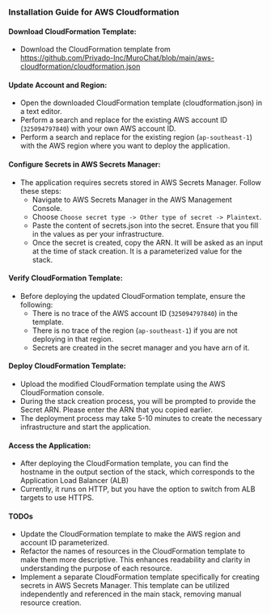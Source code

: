 ### Installation Guide for AWS Cloudformation

#### Download CloudFormation Template:
- Download the CloudFormation template from https://github.com/Privado-Inc/MuroChat/blob/main/aws-cloudformation/cloudformation.json
#### Update Account and Region:
- Open the downloaded CloudFormation template (cloudformation.json) in a text editor.
- Perform a search and replace for the existing AWS account ID (`325094797840`) with your own AWS account ID.
- Perform a search and replace for the existing region (`ap-southeast-1`) with the AWS region where you want to deploy the application.

#### Configure Secrets in AWS Secrets Manager:
- The application requires secrets stored in AWS Secrets Manager. Follow these steps:
    - Navigate to AWS Secrets Manager in the AWS Management Console.
    - Choose `Choose secret type -> Other type of secret -> Plaintext`.
    - Paste the content of secrets.json into the secret. Ensure that you fill in the values as per your infrastructure.
    - Once the secret is created, copy the ARN. It will be asked as an input at the time of stack creation. It is a parameterized value for the stack.

#### Verify CloudFormation Template:
- Before deploying the updated CloudFormation template, ensure the following:
    - There is no trace of the AWS account ID (`325094797840`) in the template.
    - There is no trace of the region (`ap-southeast-1`) if you are not deploying in that region.
    - Secrets are created in the secret manager and you have arn of it.

#### Deploy CloudFormation Template:
- Upload the modified CloudFormation template using the AWS CloudFormation console.
- During the stack creation process, you will be prompted to provide the Secret ARN. Please enter the ARN that you copied earlier.
- The deployment process may take 5-10 minutes to create the necessary infrastructure and start the application.


#### Access the Application:
- After deploying the CloudFormation template, you can find the hostname in the output section of the stack, which corresponds to the Application Load Balancer (ALB)
- Currently, it runs on HTTP, but you have the option to switch from ALB targets to use HTTPS. 

#### TODOs
- Update the CloudFormation template to make the AWS region and account ID parameterized. 
- Refactor the names of resources in the CloudFormation template to make them more descriptive. This enhances readability and clarity in understanding the purpose of each resource.
- Implement a separate CloudFormation template specifically for creating secrets in AWS Secrets Manager. This template can be utilized independently and referenced in the main stack, removing manual resource creation.
